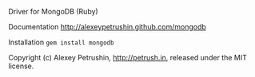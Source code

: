 Driver for MongoDB (Ruby)

Documentation http://alexeypetrushin.github.com/mongodb

Installation `gem install mongodb`

Copyright (c) Alexey Petrushin, http://petrush.in, released under the MIT license.